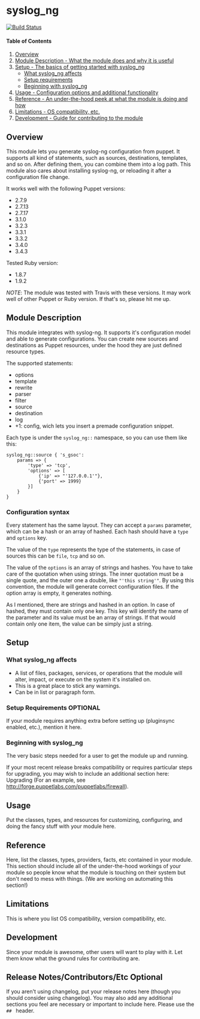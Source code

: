 # syslog_ng

[![Build Status](https://travis-ci.org/ihrwein/puppet-syslog_ng.png?branch=master)](https://travis-ci.org/ihrwein/puppet-syslog_ng)

#### Table of Contents

1. [Overview](#overview)
2. [Module Description - What the module does and why it is useful](#module-description)
3. [Setup - The basics of getting started with syslog_ng](#setup)
    * [What syslog_ng affects](#what-syslog_ng-affects)
    * [Setup requirements](#setup-requirements)
    * [Beginning with syslog_ng](#beginning-with-syslog_ng)
4. [Usage - Configuration options and additional functionality](#usage)
5. [Reference - An under-the-hood peek at what the module is doing and how](#reference)
5. [Limitations - OS compatibility, etc.](#limitations)
6. [Development - Guide for contributing to the module](#development)

## Overview
This module lets you generate syslog-ng configuration from puppet. It supports
all kind of statements, such as sources, destinations, templates, and so on. After
defining them, you can combine them into a log path. This module also cares about
installing syslog-ng, or reloading it after a configuration file change.

It works well with the following Puppet versions:
  * 2.7.9
  * 2.7.13
  * 2.7.17
  * 3.1.0
  * 3.2.3
  * 3.3.1
  * 3.3.2
  * 3.4.0
  * 3.4.3

Tested Ruby version:
  * 1.8.7
  * 1.9.2

*NOTE*: The module was tested with Travis with these versions. It may work well of
other Puppet or Ruby version. If that's so, please hit me up.

## Module Description
This module integrates with syslog-ng. It supports it's configuration model and
able to generate configurations. You can create new sources and destinations as
Puppet resources, under the hood they are just defined resource types.

The supported statements:
 * options
 * template
 * rewrite
 * parser
 * filter
 * source
 * destination
 * log
 * +1: config, wich lets you insert a premade configuration snippet.

Each type is under the `syslog_ng::` namespace, so you can use them like this:
```
syslog_ng::source { 's_gsoc':
    params => {
        'type' => 'tcp',
        'options' => [
            {'ip' => "'127.0.0.1'"},
            {'port' => 1999}
        }]
    }
}
```
### Configuration syntax
Every statement has the same layout. They can accept a `params` parameter, which
can be a hash or an array of hashed. Each hash should have a `type` and `options`
key.

The value of the `type` represents the type of the statements, in case of
sources this can be `file`, `tcp` and so on.

The value of the `options` is an array of strings and hashes. You have to take care
of the quotation when using strings. The inner quotation must be a single quote, and
the outer one a double, like `"'this string'"`. By using this convention, the module
will generate correct configuration files. If the option array is empty, it generates
nothing.

As I mentioned, there are strings and hashed in an option. In case of hashed, they
must contain only one key. This key will identify the name of the parameter and its
value must be an array of strings. If that would contain only one item, the value can
be simply just a string.


## Setup

### What syslog_ng affects

* A list of files, packages, services, or operations that the module will alter,
  impact, or execute on the system it's installed on.
* This is a great place to stick any warnings.
* Can be in list or paragraph form.

### Setup Requirements **OPTIONAL**

If your module requires anything extra before setting up (pluginsync enabled,
etc.), mention it here.

### Beginning with syslog_ng

The very basic steps needed for a user to get the module up and running.

If your most recent release breaks compatibility or requires particular steps
for upgrading, you may wish to include an additional section here: Upgrading
(For an example, see http://forge.puppetlabs.com/puppetlabs/firewall).

## Usage

Put the classes, types, and resources for customizing, configuring, and doing
the fancy stuff with your module here.

## Reference

Here, list the classes, types, providers, facts, etc contained in your module.
This section should include all of the under-the-hood workings of your module so
people know what the module is touching on their system but don't need to mess
with things. (We are working on automating this section!)

## Limitations

This is where you list OS compatibility, version compatibility, etc.

## Development

Since your module is awesome, other users will want to play with it. Let them
know what the ground rules for contributing are.

## Release Notes/Contributors/Etc **Optional**

If you aren't using changelog, put your release notes here (though you should
consider using changelog). You may also add any additional sections you feel are
necessary or important to include here. Please use the `## ` header.
